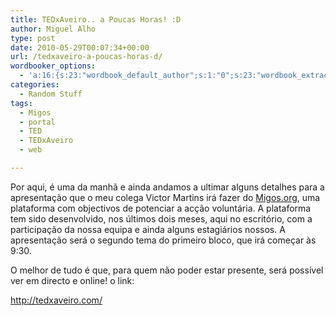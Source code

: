 ```yaml
---
title: TEDxAveiro.. a Poucas Horas! :D
author: Miguel Alho
type: post
date: 2010-05-29T00:07:34+00:00
url: /tedxaveiro-a-poucas-horas-d/
wordbooker_options:
  - 'a:16:{s:23:"wordbook_default_author";s:1:"0";s:23:"wordbook_extract_length";s:3:"256";s:25:"wordbooker_like_share_too";s:2:"on";s:25:"wordbook_fbshare_location";s:3:"top";s:24:"wordbook_fblike_location";s:3:"top";s:22:"wordbook_fblike_action";s:9:"recommend";s:27:"wordbook_fblike_colorscheme";s:4:"dark";s:20:"wordbook_fblike_font";s:5:"arial";s:22:"wordbook_fblike_button";s:12:"button_count";s:21:"wordbook_fblike_faces";s:5:"false";s:18:"wordbook_attribute";s:31:"Posted a new post on their blog";s:29:"wordbook_republish_time_frame";s:2:"10";s:29:"wordbooker_status_update_text";s:35:": New blog post :  %title% - %link%";s:19:"wordbook_actionlink";s:3:"300";s:18:"wordbook_page_post";s:4:"-100";s:18:"wordbook_orandpage";s:1:"2";}'
categories:
  - Random Stuff
tags:
  - Migos
  - portal
  - TED
  - TEDxAveiro
  - web

---
```

Por aqui, é uma da manhã e ainda andamos a ultimar alguns detalhes para a apresentação que o meu colega Victor Martins irá fazer do [Migos.org][1], uma plataforma com objectivos de potenciar a acção voluntária. A plataforma tem sido desenvolvido, nos últimos dois meses, aqui no escritório, com a participação da nossa equipa e ainda alguns estagiários nossos. A apresentação será o segundo tema do primeiro bloco, que irá começar às 9:30. 

O melhor de tudo é que, para quem não poder estar presente, será possível ver em directo e online! o link:

<http://tedxaveiro.com/>

 [1]: http://www.migos.org